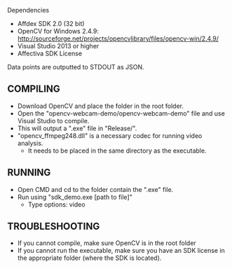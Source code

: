Dependencies

- Affdex SDK 2.0 (32 bit)
- OpenCV for Windows 2.4.9: http://sourceforge.net/projects/opencvlibrary/files/opencv-win/2.4.9/
- Visual Studio 2013 or higher
- Affectiva SDK License

Data points are outputted to STDOUT as JSON.

COMPILING
---------

- Download OpenCV and place the folder in the root folder.
- Open the "opencv-webcam-demo/opencv-webcam-demo" file and use Visual Studio to compile.
- This will output a ".exe" file in "Release/".
- "opencv_ffmpeg248.dll" is a necessary codec for running video analysis.
	- It needs to be placed in the same directory as the executable.


RUNNING
-------

- Open CMD and cd to the folder contain the ".exe" file.
- Run using "sdk_demo.exe [path to file]"
	- Type options: video

TROUBLESHOOTING
---------------

- If you cannot compile, make sure OpenCV is in the root folder
- If you cannot run the executable, make sure you have an SDK license in the appropriate folder (where the SDK is located).